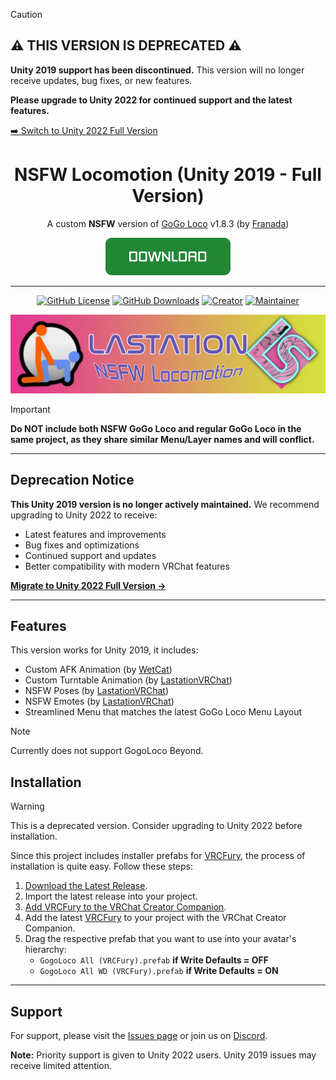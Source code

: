 > [!CAUTION]
> ## ⚠️ THIS VERSION IS DEPRECATED ⚠️
> **Unity 2019 support has been discontinued.** This version will no longer receive updates, bug fixes, or new features.
> 
> **Please upgrade to Unity 2022 for continued support and the latest features.**
> 
> [➡️ Switch to Unity 2022 Full Version](https://github.com/LastationVRChat/NSFW-Locomotion/tree/2022/full)

<div align="center">

# NSFW Locomotion (Unity 2019 - Full Version)

A custom **NSFW** version of [GoGo Loco](https://teeth-fetch-gdl.craft.me/CxY701Ne9Ng5Ev) v1.8.3 (by [Franada](https://twitter.com/franadaVRC))

[![Download Now](https://github.com/LastationVRChat/NSFW-Locomotion/blob/main/media/Download_Button.png)](https://github.com/LastationVRChat/NSFW-Locomotion/releases/download/v1.8.3-NSFW-1.1.1/NSFW.Locomotion-v1.8.3-NSFW-1.1.1-Full-u2019.unitypackage)

---------------------------------------

[![GitHub License](https://img.shields.io/github/license/LastationVRChat/NSFW-Locomotion?style=for-the-badge&labelColor=c92078&color=e33b92)](https://github.com/LastationVRChat/NSFW-Locomotion/blob/main/LICENSE)
[![GitHub Downloads](https://img.shields.io/github/downloads/LastationVRChat/NSFW-Locomotion/total?style=for-the-badge&labelColor=c92078&color=e33b92)](https://github.com/LastationVRChat/NSFW-Locomotion/releases/latest)
[![Creator](https://img.shields.io/badge/Created%20By-Drake-696969?style=for-the-badge&labelColor=c92078&color=e33b92)](https://vrchat.com/home/user/usr_0da079cb-7a81-4eb5-846c-a21275dceb87)
[![Maintainer](https://img.shields.io/badge/Maintained%20By-KuryKat-696969?style=for-the-badge&labelColor=c92078&color=e33b92)](https://vrchat.com/home/user/usr_88edd638-41f7-4b86-81d2-425589e38828)

![NSFW Locomotion Banner](https://github.com/LastationVRChat/NSFW-Locomotion/blob/main/media/NSFWLocomotionBanner.png)

</div>

> [!IMPORTANT]
> **Do NOT include both NSFW GoGo Loco and regular GoGo Loco in the same project, as they share similar Menu/Layer names and will conflict.**

---------------------------------------

## Deprecation Notice

**This Unity 2019 version is no longer actively maintained.** We recommend upgrading to Unity 2022 to receive:
- Latest features and improvements
- Bug fixes and optimizations
- Continued support and updates
- Better compatibility with modern VRChat features

**[Migrate to Unity 2022 Full Version →](https://github.com/LastationVRChat/NSFW-Locomotion/tree/2022/full)**

---------------------------------------

## Features

This version works for Unity 2019, it includes:

- Custom AFK Animation (by [WetCat](https://wetcat.gumroad.com/))
- Custom Turntable Animation (by [LastationVRChat](https://github.com/LastationVRChat/))
- NSFW Poses (by [LastationVRChat](https://github.com/LastationVRChat/))
- NSFW Emotes (by [LastationVRChat](https://github.com/LastationVRChat/))
- Streamlined Menu that matches the latest GoGo Loco Menu Layout

> [!NOTE]
> Currently does not support GogoLoco Beyond.

## Installation

> [!WARNING]
> This is a deprecated version. Consider upgrading to Unity 2022 before installation.

Since this project includes installer prefabs for [VRCFury](https://vrcfury.com/), the process of installation is quite easy. Follow these steps:

1. [Download the Latest Release](https://github.com/LastationVRChat/NSFW-Locomotion/releases/latest).
2. Import the latest release into your project.
3. [Add VRCFury to the VRChat Creator Companion](https://vrcfury.com/download).
4. Add the latest [VRCFury](https://vrcfury.com/) to your project with the VRChat Creator Companion.
5. Drag the respective prefab that you want to use into your avatar's hierarchy:
   - `GogoLoco All (VRCFury).prefab` **if Write Defaults = OFF**
   - `GogoLoco All WD (VRCFury).prefab` **if Write Defaults = ON**

---------------------------------------

## Support

For support, please visit the [Issues page](https://github.com/LastationVRChat/NSFW-Locomotion/issues) or join us on [Discord](https://discord.gg/lastation).

**Note:** Priority support is given to Unity 2022 users. Unity 2019 issues may receive limited attention.
